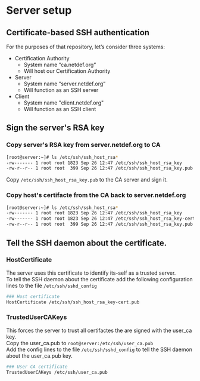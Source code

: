 # Server setup

## Certificate-based SSH authentication
For the purposes of that repository, let’s consider three systems:
* Certification Authority
  * System name “ca.netdef.org“
  * Will host our Certification Authority
* Server
  * System name “server.netdef.org“
  * Will function as an SSH server
* Client 
  * System name "client.netdef.org"
  * Will function as an SSH client


## Sign the server's RSA key
### Copy server's RSA key from server.netdef.org to CA
```bash
[root@server:~]# ls /etc/ssh/ssh_host_rsa*
-rw------- 1 root root 1823 Sep 26 12:47 /etc/ssh/ssh_host_rsa_key
-rw-r--r-- 1 root root  399 Sep 26 12:47 /etc/ssh/ssh_host_rsa_key.pub
```
Copy `/etc/ssh/ssh_host_rsa_key.pub` to the CA server and sign it.

### Copy host's certifacte from the CA back to server.netdef.org
```bash
[root@server:~]# ls /etc/ssh/ssh_host_rsa*
-rw------- 1 root root 1823 Sep 26 12:47 /etc/ssh/ssh_host_rsa_key
-rw------- 1 root root 1823 Sep 26 12:47 /etc/ssh/ssh_host_rsa_key-cert.pub
-rw-r--r-- 1 root root  399 Sep 26 12:47 /etc/ssh/ssh_host_rsa_key.pub
```

## Tell the SSH daemon about the certificate.
### HostCertificate
The server uses this certificate to identify its-self as a trusted server.  
To tell the SSH daemon about the certificate add the following configuration lines to the file `/etc/ssh/sshd_config` 
```bash
### Host certificate
HostCertificate /etc/ssh/ssh_host_rsa_key-cert.pub
```

### TrustedUserCAKeys
This forces the server to trust all certifactes the are signed with the user_ca key.  
Copy the user_ca.pub to `root@server:/etc/ssh/user_ca.pub`  
Add the config lines to the file `/etc/ssh/sshd_config` to tell the SSH daemon about the user_ca.pub key.  
```bash
### User CA certificate
TrustedUserCAKeys /etc/ssh/user_ca.pub
```
